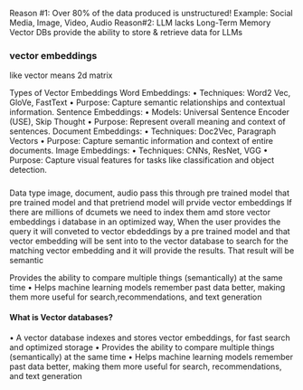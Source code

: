   Reason #1: Over 80% of the data produced is unstructured!
  Example: Social Media, Image, Video, Audio
  Reason#2: LLM lacks Long-Term Memory
  Vector DBs provide the ability to store & retrieve data for LLMs

### vector embeddings
like vector means 2d matrix


Types of Vector Embeddings
Word Embeddings:
• Techniques: Word2 Vec, GloVe, FastText
• Purpose: Capture semantic relationships and contextual information.
Sentence Embeddings:
• Models: Universal Sentence Encoder (USE), Skip Thought
• Purpose: Represent overall meaning and context of sentences.
Document Embeddings:
• Techniques: Doc2Vec, Paragraph Vectors
• Purpose: Capture semantic information and context of entire documents.
Image Embeddings:
• Techniques: CNNs, ResNet, VGG
• Purpose: Capture visual features for tasks like classification and object detection.


#####
Data type image, document, audio pass this through pre trained model that pre trained model and that pretriend model will prvide vector embeddings
If there are millions of dcumets we need to index them amd store vector embeddings i database in an optimized way, 
When the user provides the query it will conveted to vector ebdeddings by a pre trained model and that vector embedding will be sent into to the vector database to search for the matching vector embedding and it will provide the results. That result will be semantic 

Provides the ability to compare multiple things (semantically) at the same time • Helps machine learning models remember past data better, making them more useful for search,recommendations, and text generation

#### What is Vector databases?
• A vector database indexes and stores vector embeddings, for fast search and optimized storage
• Provides the ability to compare multiple things (semantically) at the same time
• Helps machine learning models remember past data better, making them more useful for search, recommendations, and text generation
